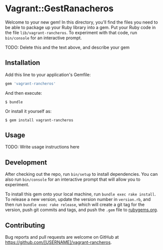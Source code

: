 # Vagrant::GestRanacheros

Welcome to your new gem! In this directory, you'll find the files you need to be able to package up your Ruby library into a gem. Put your Ruby code in the file `lib/vagrant-rancheros`. To experiment with that code, run `bin/console` for an interactive prompt.

TODO: Delete this and the text above, and describe your gem

## Installation

Add this line to your application's Gemfile:

```ruby
gem 'vagrant-rancheros'
```

And then execute:

    $ bundle

Or install it yourself as:

    $ gem install vagrant-rancheros

## Usage

TODO: Write usage instructions here

## Development

After checking out the repo, run `bin/setup` to install dependencies. You can also run `bin/console` for an interactive prompt that will allow you to experiment.

To install this gem onto your local machine, run `bundle exec rake install`. To release a new version, update the version number in `version.rb`, and then run `bundle exec rake release`, which will create a git tag for the version, push git commits and tags, and push the `.gem` file to [rubygems.org](https://rubygems.org).

## Contributing

Bug reports and pull requests are welcome on GitHub at https://github.com/[USERNAME]/vagrant-rancheros.

